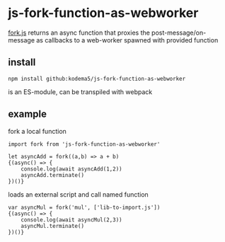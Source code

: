 # js-fork-function-as-webworker

[fork.js](fork.js) returns an async function that proxies the post-message/on-message as callbacks
to a web-worker spawned with provided function

## install

```
npm install github:kodema5/js-fork-function-as-webworker
```
is an ES-module, can be transpiled with webpack

## example

fork a local function
```
import fork from 'js-fork-function-as-webworker'

let asyncAdd = fork((a,b) => a + b)
{(async() => {
    console.log(await asyncAdd(1,2))
    asyncAdd.terminate()
})()}
```

loads an external script and call named function
```
var asyncMul = fork('mul', ['lib-to-import.js'])
{(async() => {
    console.log(await asyncMul(2,3))
    asyncMul.terminate()
})()}
```